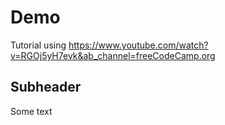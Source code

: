 # Demo


Tutorial using https://www.youtube.com/watch?v=RGOj5yH7evk&ab_channel=freeCodeCamp.org

## Subheader

Some text